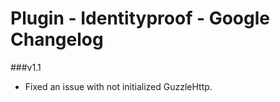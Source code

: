 Plugin - Identityproof - Google Changelog
===============================

###v1.1
* Fixed an issue with not initialized GuzzleHttp.